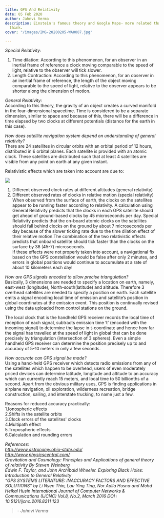 ```yaml
---
title: GPS And Relativity
date: 05 Feb 2020
author: Jahnvi Verma
description: Einstein's famous theory and Google Maps- more related than you might
  think.
cover: "/images/IMG-20200205-WA0007.jpg"

---
```

_Special Relativity:_

1. Time dilation: According to this phenomenon, for an observer in an inertial frame of reference a clock moving comparable to the speed of light, relative to the observer will tick slower.
2. Length Contraction: According to this phenomenon, for an observer in an inertial frame of reference, the length of the object moving comparable to the speed of light, relative to the observer appears to be shorter along the dimension of motion.

_General Relativity:_  
According to this theory, the gravity of an object creates a curved manifold in the four-dimensional spacetime. Time is considered to be a separate dimension, similar to space and because of this, there will be a difference in time elapsed by two clocks at different potentials (distance for the earth in this case).

_How does satellite navigation system depend on understanding of general relativity?_  
There are 24 satellites in circular orbits with an orbital period of 12 hours, distributed in 6 orbital planes. Each satellite is provided with an atomic clock. These satellites are distributed such that at least 4 satellites are visible from any point on earth at any given instant.

Relativistic effects which are taken into account are due to:

![](/images/IMG-20200205-WA0007.jpg)

1. Different observed clock rates at different altitudes (general relativity)
2. Different observed rates of clocks in relative motion (special relativity)  
   When observed from the surface of earth, the clocks on the satellites appear to be running faster according to relativity. A calculation using General Relativity predicts that the clocks in each GPS satellite should get ahead of ground-based clocks by 45 microseconds per day. Special Relativity predicts that the on-board atomic clocks on the satellites should fall behind clocks on the ground by about 7 microseconds per day because of the slower ticking rate due to the time dilation effect of their relative motion.The combination of the two relativistic effects predicts that onboard satellite should tick faster than the clocks on the surface by 38 (45-7) microseconds.  
   If these effects were not properly taken into account, a navigational fix based on the GPS constellation would be false after only 2 minutes, and errors in global positions would continue to accumulate at a rate of about 10 kilometers each day!

_How are GPS signals encoded to allow precise triangulation?_  
Basically, 3 dimensions are needed to specify a location on earth, namely, east-west (longitude), North-south(latitude) and altitude. Therefore 3 overhead satellites are needed to specify a position on earth. Each satellite emits a signal encoding local time of emission and satellite’s position in global coordinates at the emission event. This position is continually revised using the data uploaded from control stations on the ground.

The local clock that is the handheld GPS receiver records the local time of reception of each signal, subtracts emission time ‘t’ (encoded with the incoming signal) to determine the lapse in t-coordinate and hence how far the signal has travelled at the speed of light in global that can be done precisely by triangulation (intersection of 3 spheres). Even a simple handheld GPS receiver can determine the position precisely up to and accuracy of 5-10 meters in only a few seconds.

_How accurate can GPS signal be made?_  
Using a hand-held GPS receiver which detects radio emissions from any of the satellites which happen to be overhead, users of even moderately priced devices can determine latitude, longitude and altitude to an accuracy which can currently reach 15 meters, and local time to 50 billionths of a second. Apart from the obvious military uses, GPS is finding applications in airplane navigation, oil exploration, wilderness recreation, bridge construction, sailing, and interstate trucking, to name just a few.

Reasons for reduced accuracy practically:  
1\.Ionospheric effects  
2\.Shifts in the satellite orbits  
3\.Clock errors of the satellites' clocks  
4\.Multipath effect  
5\.Tropospheric effects  
6\.Calculation and rounding errors

_References:  
http://www.astronomy.ohio-state.edu/  
http://www.physicscentral.com/  
Gravitation and Cosmology: Principles and Applications of general theory of relativity By Steven Weinberg  
Edwin F. Taylor, and John Archibald Wheeler. Exploring Black Holes: Introduction to General Relativity  
“GPS SYSTEMS LITERATURE: INACCURACY FACTORS AND EFFECTIVE SOLUTIONS” by Li Nyen Thin, Lau Ying Ting, Nor Adila Husna and Mohd Heikal Husin International Journal of Computer Networks & Communications (IJCNC) Vol.8, No.2, March 2016 DOI : 10.5121/ijcnc.2016.8211 123_

> _- Jahnvi Verma_